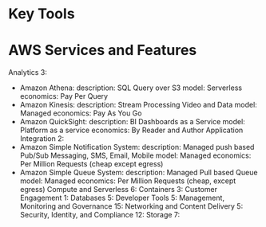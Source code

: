 # Key Tools
# AWS Services and Features
Analytics 3:
- Amazon Athena:
	description: SQL Query over S3
	model: Serverless
	economics: Pay Per Query
- Amazon Kinesis:
	description: Stream Processing Video and Data
	model: Managed
	economics: Pay As You Go
- Amazon QuickSight:
	description: BI Dashboards as a Service
	model: Platform as a service
	economics: By Reader and Author
Application Integration 2:
- Amazon Simple Notification System:
	description: Managed push based Pub/Sub Messaging, SMS, Email, Mobile
	model: Managed
	economics: Per Million Requests (cheap except egress)
- Amazon Simple Queue System:
	description: Managed Pull based Queue
	model: Managed
	economics: Per Million Requests (cheap, except egress)
Compute and Serverless 6:
Containers 3:
Customer Engagement 1:
Databases 5:
Developer Tools 5:
Management, Monitoring and Governance 15:
Networking and Content Delivery 5:
Security, Identity, and Compliance 12:
Storage 7:


